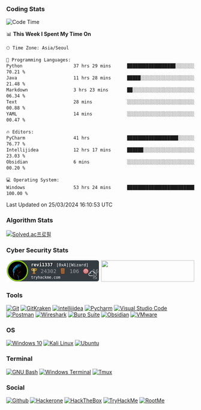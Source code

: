 ### Coding Stats

<!--START_SECTION:waka-->
![Code Time](http://img.shields.io/badge/Code%20Time-559%20hrs%2035%20mins-blue)

📊 **This Week I Spent My Time On** 

```text
🕑︎ Time Zone: Asia/Seoul

💬 Programming Languages: 
Python                   37 hrs 29 mins      ██████████████████░░░░░░░   70.21 % 
Java                     11 hrs 28 mins      █████░░░░░░░░░░░░░░░░░░░░   21.48 % 
Markdown                 3 hrs 23 mins       ██░░░░░░░░░░░░░░░░░░░░░░░   06.34 % 
Text                     28 mins             ░░░░░░░░░░░░░░░░░░░░░░░░░   00.88 % 
YAML                     14 mins             ░░░░░░░░░░░░░░░░░░░░░░░░░   00.47 % 

🔥 Editors: 
PyCharm                  41 hrs              ███████████████████░░░░░░   76.77 % 
Intellijidea             12 hrs 17 mins      ██████░░░░░░░░░░░░░░░░░░░   23.03 % 
Obsidian                 6 mins              ░░░░░░░░░░░░░░░░░░░░░░░░░   00.20 % 

💻 Operating System: 
Windows                  53 hrs 24 mins      █████████████████████████   100.00 % 
```


 Last Updated on 25/03/2024 16:10:53 UTC
<!--END_SECTION:waka-->

### Algorithm Stats

[![Solved.ac프로필](http://mazassumnida.wtf/api/v2/generate_badge?boj=revi1337)](https://solved.ac/revi1337)

### Cyber Security Stats

[![revi1337's tryhackme stats](https://raw.githubusercontent.com/Revi1337/Revi1337/main/assets/thm_propic.png)][tryhackme]
[<img src="https://www.hackthebox.com/badge/image/1002993" width="248.01" height="57">][hackthebox]

[website]: https://revi1337.com
[tryhackme]: https://tryhackme.com/p/revi1337
[hackthebox]: https://app.hackthebox.com/profile/1002993

### Tools
[![Git](https://img.shields.io/badge/Git-E44C30?style=flat&logo=git&logoColor=white)](https://git-scm.com/)
[![GitKraken](https://img.shields.io/badge/Git%20Kraken-179287.svg?&style=flat&logo=GitKraken&logoColor=white)](https://www.gitkraken.com/)
[![intellijidea](https://img.shields.io/badge/IntelliJ_IDEA-000000.svg?style=flat&logo=intellij-idea&logoColor=white)](https://www.jetbrains.com/ko-kr/idea/)
[![Pycharm](https://img.shields.io/badge/PyCharm-000000.svg?&style=flat&logo=PyCharm&logoColor=white)](https://www.jetbrains.com/pycharm/)
[![Visual Studio Code](https://img.shields.io/badge/Visual_Studio_Code-0078D4?style=flat&logo=visual%20studio%20code&logoColor=white)](https://code.visualstudio.com/)
[![Postman](https://img.shields.io/badge/Postman-FF6C37?style=flat&logo=Postman&logoColor=white)](https://www.postman.com/)
[![Wireshark](https://img.shields.io/badge/Wireshark-1679A7?style=flat&logo=Wireshark&logoColor=white)](https://www.wireshark.org/)
[![Burp Suite](https://img.shields.io/badge/Burp%20Suite-FF6633?style=flat&logo=Burp%20Suite&logoColor=white)](https://portswigger.net/burp)
[![Obsidian](https://img.shields.io/badge/Obsidian-483699?style=flat&logo=Obsidian&logoColor=white)](https://obsidian.md/)
[![VMware](https://img.shields.io/badge/VMware-231f20?style=flat&logo=VMware&logoColor=white)](https://www.vmware.com/)

### OS

[![Windows 10](https://img.shields.io/badge/Windows_10-0078d4?style=flat&logo=windows-10&logoColor=whiteCALACAA&sourceid=chrome&ie=UTF-8)](https://www.microsoft.com/ko-kr/software-download/windows10)
[![Kali Linux](https://img.shields.io/badge/Kali_Linux-557C94?style=flat&logo=kali-linux&logoColor=white)](https://www.kali.org/)
[![Ubuntu](https://img.shields.io/badge/Ubuntu-E95420?style=flat&logo=ubuntu&logoColor=white)](https://ubuntu.com/)

### Terminal

[![GNU Bash](https://img.shields.io/badge/GNU%20Bash-4EAA25?style=flat&logo=GNU%20Bash&logoColor=white)](https://www.gnu.org/software/bash/)
[![Windows Terminal](https://img.shields.io/badge/Windows%20Terminal-4D4D4D?style=flat&logo=windows%20terminal&logoColor=white)](https://learn.microsoft.com/ko-kr/windows-server/administration/windows-commands/cmd)
[![Tmux](https://img.shields.io/badge/Tmux-1BB91F?style=flat&logo=tmux&logoColor=white)](https://github.com/tmux/tmux/wiki)

### Social

[![Github](https://img.shields.io/badge/GitHub-100000?style=flat&logo=github&logoColor=white)](https://github.com/)
[![Hackerone](https://img.shields.io/badge/Hackerone-494649?style=flat&logo=hackerone&logoColor=white)](https://www.hackerone.com/)
[![HackTheBox](https://img.shields.io/badge/HackTheBox-111927?style=flat&logo=Hack%20The%20Box&logoColor=9FEF00)](https://www.hackthebox.com/)
[![TryHackMe](https://img.shields.io/badge/Try%20Hack%20Me-212C42?style=flat&logo=TryHackMe&logoColor=ff0000)](https://tryhackme.com/)
[![RootMe](https://img.shields.io/badge/RootMe-000000?style=flat&logo=RootMe&logoColor=white)](https://www.root-me.org/?lang=en)
